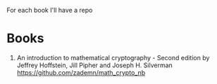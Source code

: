 For each book I'll have a repo

# Books
1. An introduction to mathematical cryptography - Second edition by Jeffrey Hoffstein, Jill Pipher and Joseph H. Silverman
https://github.com/zademn/math_crypto_nb